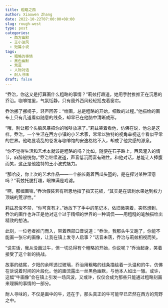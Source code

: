 ```yaml
---
title: 粗略之西
author: Xiaowen Zhang
date: 2022-10-22T07:00:00+08:00
slug: rough-west
type: post
categories:
  - 西方幽默
  - 王小波风
  - 短篇小说
tags:
  - 粗略的事情
  - 黑色幽默
  - 荒诞
  - 人物对话
  - 耐人寻味
draft: false
---
```


“乔治，你这又是打算画什么粗略的事情？”莉兹打趣道，她用手肘推推正在沉思的乔治。咖啡馆里，气氛恬静，只有窗外西风轻轻摇曳着窗帘。

乔治挪了挪椅子，轻声回答：“绘画，总是粗略的开始，细致的过程。”他描绘的画布上只有几道看似随意的线条，却早已在他脑中清晰成形。

“哦，别让那个头脑风暴把你的咖啡放凉了。”莉兹笑着看他，仿佛在说，他总是这样。乔治，一个生活在西方小镇的小艺术家，常常以独特的视角审视这个看似平常的世界。他略显凌乱的卷发与咖啡馆的安逸格格不入，却成了他灵感的源泉。

“你不觉得生活和艺术本就该是粗略的吗？比如，随便在石子路上，西风灌入的情节，麻醉般恍惚。”乔治继续说道，声音低沉而富有磁性。和他对话，总能让人捧腹而笑，这正是他独特的王小波式魅力。

“那哈皮，你上次的艺术作品——一个船长戴着西瓜头盔的，是在探讨某种深意吗？”莉兹托腮打趣，眼神满是戏谑。

“啊，那幅画嘛，”乔治假装若有所思地指了指天花板，“其实是在讽刺水果达到权力顶端的荒谬性。”

莉兹忍俊不禁，“你可真有才。”她放下了手中的笔记本，依旧微笑着，突然想到，乔治的画作也许正是他对这个过于精细的世界的一种调侃——用粗糙的笔触描绘出精致的想法。

此刻，一位老者推门而入，带着西部口音说道：“乔治，我那头牛又跑了，你能不能画一张它的画像，让我在镇上发寻人启事？”话音未落，乔治与莉兹相视而笑。

“说实话，我从没画过牛，但一切总得有个粗略的开始，你说呢？”乔治起身，笑着接受了这个新的挑战。

故事的结尾，夕阳的余晖透过玻璃，乔治用粗略的线条描绘着一头温和的牛，仿佛在诉说着时间的片段化。他的画流露出一丝黑色幽默，与他本人如出一辙。或许，这幅“牛画像”会在镇上引发一场风波，又或许，仅仅会成为那些只能通过粗略刻画来理解的事情的一部分。

耐人寻味的，不仅是画中的牛，还在于，那头真正的牛可能早已茫然在西方的荒野之中。